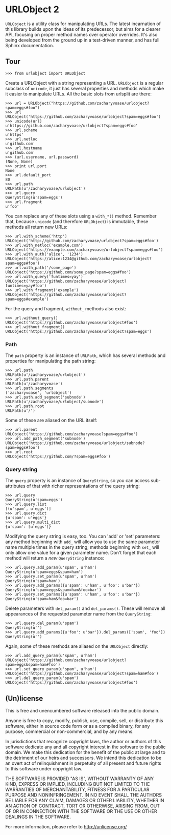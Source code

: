 # URLObject 2

`URLObject` is a utility class for manipulating URLs. The latest incarnation of
this library builds upon the ideas of its predecessor, but aims for a clearer
API, focusing on proper method names over operator overrides. It's also being
developed from the ground up in a test-driven manner, and has full Sphinx
documentation.

## Tour

    >>> from urlobject import URLObject

Create a URLObject with a string representing a URL. `URLObject` is a regular
subclass of `unicode`, it just has several properties and methods which make it
easier to manipulate URLs. All the basic slots from urlsplit are there:

    >>> url = URLObject("https://github.com/zacharyvoase/urlobject?spam=eggs#foo")
    >>> url
    URLObject('https://github.com/zacharyvoase/urlobject?spam=eggs#foo')
    >>> unicode(url)
    u'https://github.com/zacharyvoase/urlobject?spam=eggs#foo'
    >>> url.scheme
    u'https'
    >>> url.netloc
    u'github.com'
    >>> url.hostname
    u'github.com'
    >>> (url.username, url.password)
    (None, None)
    >>> print url.port
    None
    >>> url.default_port
    80
    >>> url.path
    URLPath(u'/zacharyvoase/urlobject')
    >>> url.query
    QueryString(u'spam=eggs')
    >>> url.fragment
    u'foo'

You can replace any of these slots using a `with_*()` method. Remember
that, because `unicode` (and therefore `URLObject`) is immutable, these methods
all return new URLs:

    >>> url.with_scheme('http')
    URLObject('http://github.com/zacharyvoase/urlobject?spam=eggs#foo')
    >>> url.with_netloc('example.com')
    URLObject('https://example.com/zacharyvoase/urlobject?spam=eggs#foo')
    >>> url.with_auth('alice', '1234')
    URLObject('https://alice:1234@github.com/zacharyvoase/urlobject?spam=eggs#foo')
    >>> url.with_path('/some_page')
    URLObject('https://github.com/some_page?spam=eggs#foo')
    >>> url.with_query('funtimes=yay')
    URLObject('https://github.com/zacharyvoase/urlobject?funtimes=yay#foo')
    >>> url.with_fragment('example')
    URLObject('https://github.com/zacharyvoase/urlobject?spam=eggs#example')

For the query and fragment, `without_` methods also exist:

    >>> url.without_query()
    URLObject('https://github.com/zacharyvoase/urlobject#foo')
    >>> url.without_fragment()
    URLObject('https://github.com/zacharyvoase/urlobject?spam=eggs')


### Path

The `path` property is an instance of `URLPath`, which has several methods and
properties for manipulating the path string:

    >>> url.path
    URLPath(u'/zacharyvoase/urlobject')
    >>> url.path.parent
    URLPath(u'/zacharyvoase')
    >>> url.path.segments
    ('zacharyvoase', 'urlobject')
    >>> url.path.add_segment('subnode')
    URLPath(u'/zacharyvoase/urlobject/subnode')
    >>> url.path.root
    URLPath(u'/')

Some of these are aliased on the URL itself:

    >>> url.parent
    URLObject('https://github.com/zacharyvoase?spam=eggs#foo')
    >>> url.add_path_segment('subnode')
    URLObject('https://github.com/zacharyvoase/urlobject/subnode?spam=eggs#foo')
    >>> url.root
    URLObject('https://github.com/?spam=eggs#foo')


### Query string

The `query` property is an instance of `QueryString`, so you can access
sub-attributes of that with richer representations of the query string:

    >>> url.query
    QueryString(u'spam=eggs')
    >>> url.query.list
    [(u'spam', u'eggs')]
    >>> url.query.dict
    {u'spam': u'eggs'}
    >>> url.query.multi_dict
    {u'spam': [u'eggs']}

Modifying the query string is easy, too. You can 'add' or 'set' parameters: any
method beginning with `add_` will allow you to use the same parameter name
multiple times in the query string; methods beginning with `set_` will only
allow one value for a given parameter name. Don't forget that each method will
return a *new* `QueryString` instance:

    >>> url.query.add_param(u'spam', u'ham')
    QueryString(u'spam=eggs&spam=ham')
    >>> url.query.set_param(u'spam', u'ham')
    QueryString(u'spam=ham')
    >>> url.query.add_params({u'spam': u'ham', u'foo': u'bar'})
    QueryString(u'spam=eggs&spam=ham&foo=bar')
    >>> url.query.set_params({u'spam': u'ham', u'foo': u'bar'})
    QueryString(u'spam=ham&foo=bar')

Delete parameters with `del_param()` and `del_params()`. These will remove all
appearances of the requested parameter name from the `QueryString`:

    >>> url.query.del_param(u'spam')
    QueryString(u'')
    >>> url.query.add_params({u'foo': u'bar'}).del_params(['spam', 'foo'])
    QueryString(u'')

Again, some of these methods are aliased on the `URLObject` directly:

    >>> url.add_query_param(u'spam', u'ham')
    URLObject('https://github.com/zacharyvoase/urlobject?spam=eggs&spam=ham#foo')
    >>> url.set_query_param(u'spam', u'ham')
    URLObject('https://github.com/zacharyvoase/urlobject?spam=ham#foo')
    >>> url.del_query_param(u'spam')
    URLObject('https://github.com/zacharyvoase/urlobject#foo')


## (Un)license

This is free and unencumbered software released into the public domain.

Anyone is free to copy, modify, publish, use, compile, sell, or distribute this
software, either in source code form or as a compiled binary, for any purpose,
commercial or non-commercial, and by any means.

In jurisdictions that recognize copyright laws, the author or authors of this
software dedicate any and all copyright interest in the software to the public
domain. We make this dedication for the benefit of the public at large and to
the detriment of our heirs and successors. We intend this dedication to be an
overt act of relinquishment in perpetuity of all present and future rights to
this software under copyright law.

THE SOFTWARE IS PROVIDED "AS IS", WITHOUT WARRANTY OF ANY KIND, EXPRESS OR
IMPLIED, INCLUDING BUT NOT LIMITED TO THE WARRANTIES OF MERCHANTABILITY, FITNESS
FOR A PARTICULAR PURPOSE AND NONINFRINGEMENT. IN NO EVENT SHALL THE AUTHORS BE
LIABLE FOR ANY CLAIM, DAMAGES OR OTHER LIABILITY, WHETHER IN AN ACTION OF
CONTRACT, TORT OR OTHERWISE, ARISING FROM, OUT OF OR IN CONNECTION WITH THE
SOFTWARE OR THE USE OR OTHER DEALINGS IN THE SOFTWARE.

For more information, please refer to <http://unlicense.org/>
